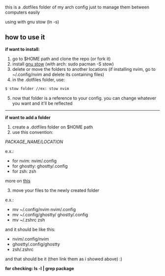 this is a .dotfiles folder of my arch config just to manage them between computers easily

using with gnu stow (ln -s)


## how to use it

**if want to install:**
1) go to $HOME path and clone the repo (or fork it)
2) install [gnu stow](https://www.gnu.org/software/stow/) (with arch: sudo pacman -S stow)
3) delete or move the folders to another locations (if installing nvim, go to ~/.config/nvim and delete its containing files)
4) in the .dotfiles folder, use:
```sh
$ stow folder //ex: stow nvim
```

5) now that folder is a reference to your config. you can change whatever you want and it'll be reflected

---

**if want to add a folder**

1) create a .dotfiles folder on $HOME path 
2) use this convention:

*PACKAGE_NAME/LOCATION*

e.x.:

- for nvim: nvim/.config
- for ghostty: ghostty/.config
- for zsh: zsh

more on [this](https://typecraft.dev/tutorial/never-lose-your-configs-again)

3) move your files to the newly created folder

e.x.:
- mv ~/.config/nvim nvim/.config
- mv ~/.config/ghostty/ ghostty/.config
- mv ~/.zshrc zsh 

and it should be like this:

- nvim/.config/nvim
- ghostty/.config/ghostty
- zsh/.zshrc

and that should be it (then link them as i showed above) :)

**for checking: ls -l | grep package**


